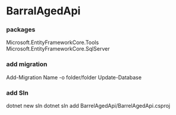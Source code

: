 # BarralAgedApi
### packages
Microsoft.EntityFrameworkCore.Tools
Microsoft.EntityFrameworkCore.SqlServer

### add migration
Add-Migration Name -o folder/folder
Update-Database

### add Sln
dotnet new sln
dotnet sln add BarrelAgedApi/BarrelAgedApi.csproj